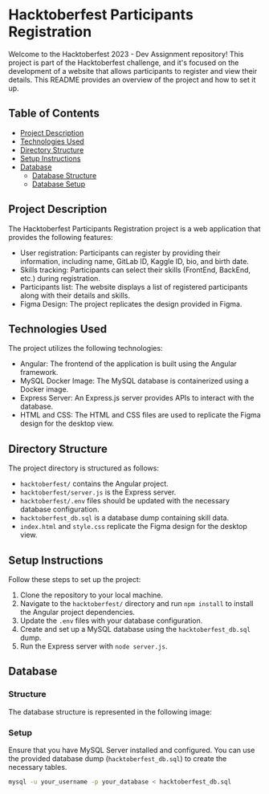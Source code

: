 # Hacktoberfest Participants Registration

Welcome to the Hacktoberfest 2023 - Dev Assignment repository! This project is part of the Hacktoberfest challenge, and it's focused on the development of a website that allows participants to register and view their details. This README provides an overview of the project and how to set it up.

## Table of Contents

- [Project Description](#project-description)
- [Technologies Used](#technologies-used)
- [Directory Structure](#directory-structure)
- [Setup Instructions](#setup-instructions)
- [Database](#database)
  - [Database Structure](#structure)
  - [Database Setup](#setup)
    

## Project Description

The Hacktoberfest Participants Registration project is a web application that provides the following features:

- User registration: Participants can register by providing their information, including name, GitLab ID, Kaggle ID, bio, and birth date.
- Skills tracking: Participants can select their skills (FrontEnd, BackEnd, etc.) during registration.
- Participants list: The website displays a list of registered participants along with their details and skills.
- Figma Design: The project replicates the design provided in Figma.

## Technologies Used

The project utilizes the following technologies:

- Angular: The frontend of the application is built using the Angular framework.
- MySQL Docker Image: The MySQL database is containerized using a Docker image.
- Express Server: An Express.js server provides APIs to interact with the database.
- HTML and CSS: The HTML and CSS files are used to replicate the Figma design for the desktop view.

## Directory Structure

The project directory is structured as follows:

- `hacktoberfest/` contains the Angular project.
- `hacktoberfest/server.js` is the Express server.
- `hacktoberfest/.env` files should be updated with the necessary database configuration.
- `hacktoberfest_db.sql` is a database dump containing skill data.
- `index.html` and `style.css` replicate the Figma design for the desktop view.

## Setup Instructions

Follow these steps to set up the project:

1. Clone the repository to your local machine.
2. Navigate to the `hacktoberfest/` directory and run `npm install` to install the Angular project dependencies.
3. Update the `.env` files with your database configuration.
4. Create and set up a MySQL database using the `hacktoberfest_db.sql` dump.
5. Run the Express server with `node server.js`.

## Database
### Structure
The database structure is represented in the following image:



### Setup
Ensure that you have MySQL Server installed and configured. You can use the provided database dump (`hacktoberfest_db.sql`) to create the necessary tables.

```bash
mysql -u your_username -p your_database < hacktoberfest_db.sql
